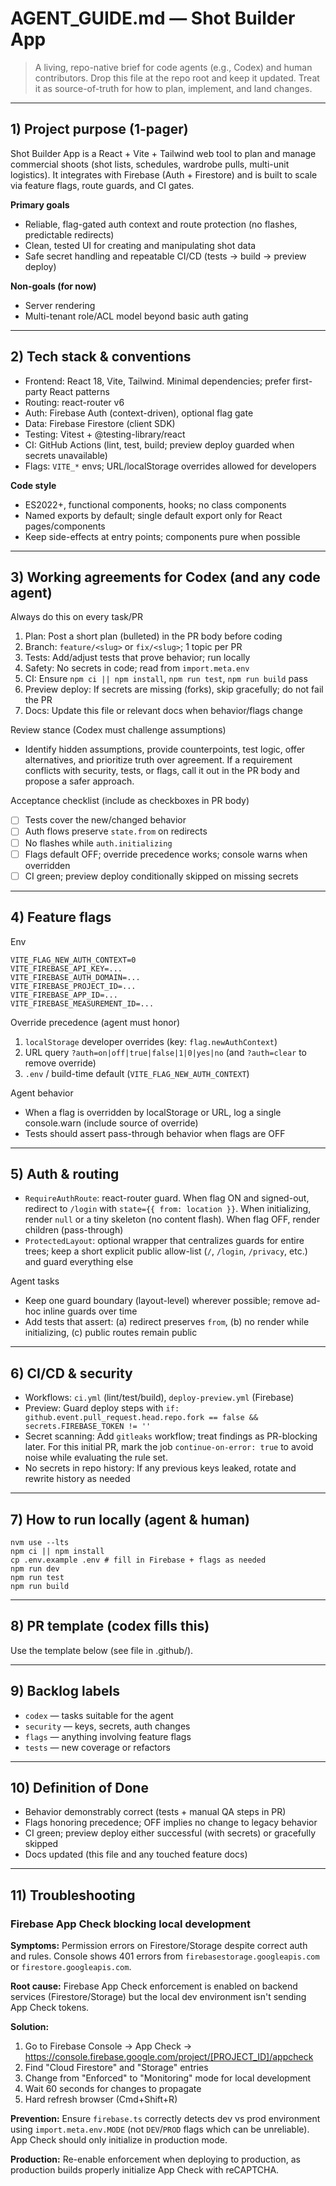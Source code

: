# AGENT_GUIDE.md — Shot Builder App

> A living, repo-native brief for code agents (e.g., Codex) and human contributors. Drop this file at the repo root and keep it updated. Treat it as source-of-truth for how to plan, implement, and land changes.

---

## 1) Project purpose (1-pager)
Shot Builder App is a React + Vite + Tailwind web tool to plan and manage commercial shoots (shot lists, schedules, wardrobe pulls, multi-unit logistics). It integrates with Firebase (Auth + Firestore) and is built to scale via feature flags, route guards, and CI gates.

**Primary goals**
- Reliable, flag-gated auth context and route protection (no flashes, predictable redirects)
- Clean, tested UI for creating and manipulating shot data
- Safe secret handling and repeatable CI/CD (tests → build → preview deploy)

**Non-goals (for now)**
- Server rendering
- Multi-tenant role/ACL model beyond basic auth gating

---

## 2) Tech stack & conventions
- Frontend: React 18, Vite, Tailwind. Minimal dependencies; prefer first-party React patterns
- Routing: react-router v6
- Auth: Firebase Auth (context-driven), optional flag gate
- Data: Firebase Firestore (client SDK)
- Testing: Vitest + @testing-library/react
- CI: GitHub Actions (lint, test, build; preview deploy guarded when secrets unavailable)
- Flags: `VITE_*` envs; URL/localStorage overrides allowed for developers

**Code style**
- ES2022+, functional components, hooks; no class components
- Named exports by default; single default export only for React pages/components
- Keep side-effects at entry points; components pure when possible

---

## 3) Working agreements for Codex (and any code agent)
Always do this on every task/PR
1. Plan: Post a short plan (bulleted) in the PR body before coding
2. Branch: `feature/<slug>` or `fix/<slug>`; 1 topic per PR
3. Tests: Add/adjust tests that prove behavior; run locally
4. Safety: No secrets in code; read from `import.meta.env`
5. CI: Ensure `npm ci || npm install`, `npm run test`, `npm run build` pass
6. Preview deploy: If secrets are missing (forks), skip gracefully; do not fail the PR
7. Docs: Update this file or relevant docs when behavior/flags change

Review stance (Codex must challenge assumptions)
- Identify hidden assumptions, provide counterpoints, test logic, offer alternatives, and prioritize truth over agreement. If a requirement conflicts with security, tests, or flags, call it out in the PR body and propose a safer approach.

Acceptance checklist (include as checkboxes in PR body)
- [ ] Tests cover the new/changed behavior
- [ ] Auth flows preserve `state.from` on redirects
- [ ] No flashes while `auth.initializing`
- [ ] Flags default OFF; override precedence works; console warns when overridden
- [ ] CI green; preview deploy conditionally skipped on missing secrets

---

## 4) Feature flags
Env

```
VITE_FLAG_NEW_AUTH_CONTEXT=0
VITE_FIREBASE_API_KEY=...
VITE_FIREBASE_AUTH_DOMAIN=...
VITE_FIREBASE_PROJECT_ID=...
VITE_FIREBASE_APP_ID=...
VITE_FIREBASE_MEASUREMENT_ID=...
```

Override precedence (agent must honor)
1. `localStorage` developer overrides (key: `flag.newAuthContext`)
2. URL query `?auth=on|off|true|false|1|0|yes|no` (and `?auth=clear` to remove override)
3. `.env` / build-time default (`VITE_FLAG_NEW_AUTH_CONTEXT`)

Agent behavior
- When a flag is overridden by localStorage or URL, log a single console.warn (include source of override)
- Tests should assert pass-through behavior when flags are OFF

---

## 5) Auth & routing
- `RequireAuthRoute`: react-router guard. When flag ON and signed-out, redirect to `/login` with `state={{ from: location }}`. When initializing, render `null` or a tiny skeleton (no content flash). When flag OFF, render children (pass-through)
- `ProtectedLayout`: optional wrapper that centralizes guards for entire trees; keep a short explicit public allow-list (`/`, `/login`, `/privacy`, etc.) and guard everything else

Agent tasks
- Keep one guard boundary (layout-level) wherever possible; remove ad-hoc inline guards over time
- Add tests that assert: (a) redirect preserves `from`, (b) no render while initializing, (c) public routes remain public

---

## 6) CI/CD & security
- Workflows: `ci.yml` (lint/test/build), `deploy-preview.yml` (Firebase)
- Preview: Guard deploy steps with `if: github.event.pull_request.head.repo.fork == false && secrets.FIREBASE_TOKEN != ''`
- Secret scanning: Add `gitleaks` workflow; treat findings as PR-blocking later. For this initial PR, mark the job `continue-on-error: true` to avoid noise while evaluating the rule set.
- No secrets in repo history: If any previous keys leaked, rotate and rewrite history as needed

---

## 7) How to run locally (agent & human)

```
nvm use --lts
npm ci || npm install
cp .env.example .env # fill in Firebase + flags as needed
npm run dev
npm run test
npm run build
```

---

## 8) PR template (codex fills this)
Use the template below (see file in .github/).

---

## 9) Backlog labels
- `codex` — tasks suitable for the agent
- `security` — keys, secrets, auth changes
- `flags` — anything involving feature flags
- `tests` — new coverage or refactors

---

## 10) Definition of Done
- Behavior demonstrably correct (tests + manual QA steps in PR)
- Flags honoring precedence; OFF implies no change to legacy behavior
- CI green; preview deploy either successful (with secrets) or gracefully skipped
- Docs updated (this file and any touched feature docs)

---

## 11) Troubleshooting

### Firebase App Check blocking local development
**Symptoms:** Permission errors on Firestore/Storage despite correct auth and rules. Console shows 401 errors from `firebasestorage.googleapis.com` or `firestore.googleapis.com`.

**Root cause:** Firebase App Check enforcement is enabled on backend services (Firestore/Storage) but the local dev environment isn't sending App Check tokens.

**Solution:**
1. Go to Firebase Console → App Check → https://console.firebase.google.com/project/[PROJECT_ID]/appcheck
2. Find "Cloud Firestore" and "Storage" entries
3. Change from "Enforced" to "Monitoring" mode for local development
4. Wait 60 seconds for changes to propagate
5. Hard refresh browser (Cmd+Shift+R)

**Prevention:** Ensure `firebase.ts` correctly detects dev vs prod environment using `import.meta.env.MODE` (not `DEV`/`PROD` flags which can be unreliable). App Check should only initialize in production mode.

**Production:** Re-enable enforcement when deploying to production, as production builds properly initialize App Check with reCAPTCHA.
